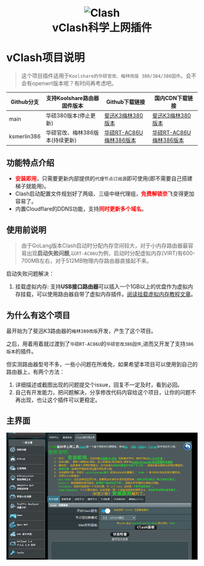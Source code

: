 <h1 align="center">
  <img src="https://github.com/learnhard-cn/clash/raw/main/clash/res/icon-clash.png" alt="Clash" width="200">
  <br>vClash科学上网插件<br>
</h1>

# vClash项目说明
>这个项目插件适用于`Koolshare的华硕官改、梅林改版 380/384/386固件`。会不会有openwrt版本呢？有时间再考虑吧。


| Github分支    | 支持Koolshare路由器固件版本 | Github下载链接                                                                                                                                                                        | 国内CDN下载链接                                                                                             |
| ----------- | ------------------ | --------------------------------------------------------------------------------------------------------------------------------------------------------------------------------- | ----------------------------------------------------------------------------------------------------- |
| main        | 华硕380版本(停止更新)            | [](https://github.com/learnhard-cn/vClash/raw/main/release/clash.tar.gz)[斐迅K3梅林380版本](https://github.com/learnhard-cn/vClash/blob/main/release/clash.tar.gz)                     | [斐迅K3梅林380版本](https://cdn.jsdelivr.net/gh/learnhard-cn/vClash@main/release/clash.tar.gz)              |
| ksmerlin386 | 华硕官改、梅林386版本(持续更新)       | [](https://github.com/learnhard-cn/vClash/raw/ksmerlin386/release/clash.tar.gz)[华硕RT-AC86U梅林386版本](https://github.com/learnhard-cn/vClash/blob/ksmerlin386/release/clash.tar.gz) | [华硕RT-AC86U梅林386版本](https://cdn.jsdelivr.net/gh/learnhard-cn/vClash@ksmerlin386/release/clash.tar.gz) |



## 功能特点介绍

- <b style="color:red">安装即用</b>，只需要更新内部提供的`代理节点订阅源`即可使用(即不需要自己搭建梯子就能用)。
- Clash启动配置文件规划好了两级、三级中继代理组，<b style="color:red">免费解锁奈</b>飞变得更加容易了。
- 内置Cloudflare的DDNS功能，支持<b style="color:red">同时更新多个域名</b>。

## 使用前说明
> 由于GoLang版本Clash启动时分配内存空间较大，对于小内存路由器最容易出现**启动失败问题**,以`RT-AC86U`为例，启动时分配虚拟内存(VIRT)有600-700MB左右，对于512MB物理内存路由器直接起不来。

启动失败问题解决：

1. 挂载虚拟内存: 支持**USB接口路由器**可以插入一个1GB以上的优盘作为虚拟内存挂载，可以使用路由器自带了虚拟内存插件。[阅读挂载虚拟内存教程文章](https://vlike.work/VPS/router-mount-swap.html)。



## 为什么有这个项目

最开始为了斐迅K3路由器的`梅林380改版`开发，产生了这个项目。

之后，用着用着就过渡到了`华硕RT-AC86U`的`华硕官改386固件`,进而又开发了支持`386版本`的插件。

但实测路由器型号不多，一些小问题在所难免，如果希望本项目可以使用到自己的路由器上，有两个方法：

1. 详细描述或截图出现的问题提交个issue，回复不一定及时，看到必回。
2. 自己有开发能力，把问题解决，分享修改代码内容给这个项目，让你的问题不再出现，也让这个插件可以更稳定。


## 主界面

![](./images/demo.png)

